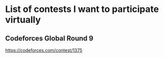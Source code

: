 # List of contests I want to participate virtually

## Codeforces Global Round 9
https://codeforces.com/contest/1375
